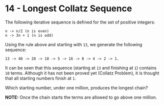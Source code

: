 # 14 - Longest Collatz Sequence

The following iterative sequence is defined for the set of positive integers:

```
n -> n/2 (n is even)
n -> 3n + 1 (n is odd)
```

Using the rule above and starting with `13`, we generate the following sequence:

```
13 -> 40 -> 20 -> 10 -> 5 -> 16 -> 8 -> 4 -> 2 -> 1.
```

It can be seen that this sequence (starting at `13` and finishing at `1`) contains `10` terms. Although it has not been proved yet (Collatz Problem), it is thought that all starting numbers finish at `1`.

Which starting number, under one million, produces the longest chain?

**NOTE:** Once the chain starts the terms are allowed to go above one million.
